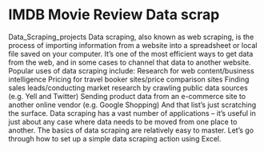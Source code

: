 # IMDB Movie Review Data scrap
Data_Scraping_projects  Data scraping, also known as web scraping, is the process of importing information from a website into a spreadsheet or local file saved on your computer. It’s one of the most efficient ways to get data from the web, and in some cases to channel that data to another website. Popular uses of data scraping include:      Research for web content/business intelligence     Pricing for travel booker sites/price comparison sites     Finding sales leads/conducting market research by crawling public data sources (e.g. Yell and Twitter)     Sending product data from an e-commerce site to another online vendor (e.g. Google Shopping)  And that list’s just scratching the surface. Data scraping has a vast number of applications – it’s useful in just about any case where data needs to be moved from one place to another.  The basics of data scraping are relatively easy to master. Let’s go through how to set up a simple data scraping action using Excel.
